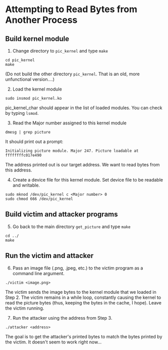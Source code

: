 # Attempting to Read Bytes from Another Process

## Build kernel module
1. Change directory to `pic_kernel` and type `make`
```
cd pic_kernel
make
```
(Do not build the other directory `pic_kernel`. That is an old, more unfunctional version....)

2. Load the kernel module
```
sudo insmod pic_kernel.ko
```
pic\_kernel\_char should appear in the list of loaded modules. You can check by typing `lsmod`.

3. Read the Major number assigned to this kernel module
```
dmesg | grep picture
```

It should print out a prompt:
```
Initializing picture module. Major 247. Picture loadable at ffffffffc017e490
```
The address printed out is our target address. We want to read bytes from this address.

4. Create a device file for this kernel module. Set device file to be readable and writable.
```
sudo mknod /dev/pic_kernel c <Major number> 0
sudo chmod 666 /dev/pic_kernel
```

## Build victim and attacker programs
5. Go back to the main directory `get_picture` and type `make`
```
cd ../
make
```

## Run the victim and attacker
6. Pass an image file (.png, .jpeg, etc.) to the victim program as a command line argument.
```
./victim <image.png>
```
The victim sends the image bytes to the kernel module that we loaded in Step 2. The victim remains in a while loop,
constantly causing the kernel to read the picture bytes (thus, keeping the bytes in the cache, I hope).
Leave the victim running.

7. Run the attacker using the address from Step 3.
```
./attacker <address>
```
The goal is to get the attacker's printed bytes to match the bytes printed by the victim. It doesn't seem to work right now...

